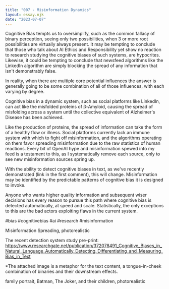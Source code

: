 ```yaml
---
title: "007 - Misinformation Dynamics"
layout: essay.njk
date: "2023-07-07"
---
```


Cognitive Bias tempts us to oversimplify, such as the common fallacy of binary perception, seeing only two possibilities, when 3 or more root possibilities are virtually always present. It may be tempting to conclude that those who talk about AI Ethics and Responsibility yet show no reaction to research studying the cognitive biases of such systems, are hypocrites. Likewise, it could be tempting to conclude that newsfeed algorithms like the LinkedIn algorithm are simply blocking the spread of any information that isn't demonstrably false.

In reality, when there are multiple core potential influences the answer is generally going to be some combination of all of those influences, with each varying by degree.

Cognitive bias in a dynamic system, such as social platforms like LinkedIn, can act like the misfolded proteins of β-Amyloid, causing the spread of misfolding across a system until the collective equivalent of Alzheimer's Disease has been achieved.

Like the production of proteins, the spread of information can take the form of a healthy flow or illness. Social platforms currently lack an immune system with which to fight off misinformation, and the algorithms operating on them favor spreading misinformation due to the raw statistics of human reactions. Every bit of OpenAI hype and misinformation spewed into my feed is a testament to this, as I systematically remove each source, only to see new misinformation sources spring up.

With the ability to detect cognitive biases in text, as we've recently demonstrated (link in the first comment), this will change. Misinformation may be identified by the predictable patterns of cognitive bias it is designed to invoke.

Anyone who wants higher quality information and subsequent wiser decisions has every reason to pursue this path where cognitive bias is detected automatically, at speed and scale. Statistically, the only exceptions to this are the bad actors exploiting flaws in the current system.

#bias #cognitivebias #ai #research #misinformation

Misinformation Spreading, photorealistic

The recent detection system study pre-print: <https://www.researchgate.net/publication/372078491_Cognitive_Biases_in_Natural_Language_Automatically_Detecting_Differentiating_and_Measuring_Bias_in_Text>

\*The attached image is a metaphor for the text content, a tongue-in-cheek combination of binaries and their downstream effects.

family portrait, Batman, The Joker, and their children, photorealistic

